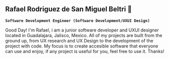 ## Rafael Rodriguez de San Miguel Beltri 🤠

**`Software Development Engineer (Software Development/UXUI Design)`**

Good Day! I'm Rafael, i am a junior software developer and UXUI designer located in Guadalajara, Jalisco, Mexico. All of my projects are built from the ground up, from UX research and UX Design to the development of the project with code. My focus is to create accesible software that everyone can use and enjoy, if any project is useful for you, feel free to use it. Thanks!
<!--
**rafarsmb/rafarsmb** is a ✨ _special_ ✨ repository because its `README.md` (this file) appears on your GitHub profile.

Here are some ideas to get you started:

- 🔭 I’m currently working on ...
- 🌱 I’m currently learning ...
- 👯 I’m looking to collaborate on ...
- 🤔 I’m looking for help with ...
- 💬 Ask me about ...
- 📫 How to reach me: ...
- 😄 Pronouns: ...
- ⚡ Fun fact: ...
-->

